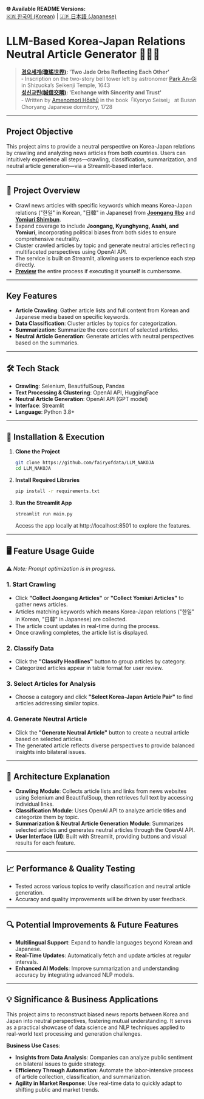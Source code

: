 **🌐 Available README Versions:**  
[🇰🇷 한국어 (Korean)](https://github.com/fairyofdata/LLM_NAKOJA/blob/master/README_KR.md) | [🇯🇵 日本語 (Japanese)](https://github.com/fairyofdata/LLM_NAKOJA/blob/master/README_JP.md)  

# LLM-Based Korea-Japan Relations Neutral Article Generator 📰🤝🤖

> **[경요세계(瓊瑤世界)](https://www.seoul.co.kr/news/editOpinion/world-stories/2024/07/12/20240712035005): 'Two Jade Orbs Reflecting Each Other'**  
‐ Inscription on the two-story bell tower left by astronomer [Park An-Gi](https://encykorea.aks.ac.kr/Article/E0020900) in Shizuoka’s Seikenji Temple, 1643  
> **[성신교린(誠信交隣)](https://www.donga.com/news/People/article/all/20210416/106434451/1): 'Exchange with Sincerity and Trust'**  
‐ Written by [Amenomori Hōshū](https://busan.grandculture.net/Contents?local=busan&dataType=01&contents_id=GC04203537) in the book「Kyoryo Seisei」 at Busan Choryang Japanese dormitory, 1728  

---

## **Project Objective**

This project aims to provide a neutral perspective on Korea-Japan relations by crawling and analyzing news articles from both countries. Users can intuitively experience all steps—crawling, classification, summarization, and neutral article generation—via a Streamlit-based interface.  

---

## 📖 **Project Overview**

- Crawl news articles with specific keywords which means Korea-Japan relations ("한일" in Korean, "日韓" in Japanese) from **[Joongang Ilbo](https://www.joongang.co.kr/)** and **[Yomiuri Shimbun](https://www.yomiuri.co.jp/)**.
- Expand coverage to include **Joongang, Kyunghyang, Asahi, and Yomiuri**, incorporating political biases from both sides to ensure comprehensive neutrality.
- Cluster crawled articles by topic and generate neutral articles reflecting multifaceted perspectives using OpenAI API.  
- The service is built on Streamlit, allowing users to experience each step directly.  
- **[Preview](https://github.com/fairyofdata/Article_Neutralizer/blob/master/NAKOJA_Preview.png)** the entire process if executing it yourself is cumbersome.  

---

## **Key Features**

- **Article Crawling**: Gather article lists and full content from Korean and Japanese media based on specific keywords.  
- **Data Classification**: Cluster articles by topics for categorization.  
- **Summarization**: Summarize the core content of selected articles.  
- **Neutral Article Generation**: Generate articles with neutral perspectives based on the summaries.  

---

## 🛠️ **Tech Stack**

- **Crawling**: Selenium, BeautifulSoup, Pandas  
- **Text Processing & Clustering**: OpenAI API, HuggingFace  
- **Neutral Article Generation**: OpenAI API (GPT model)  
- **Interface**: Streamlit  
- **Language**: Python 3.8+  

---

## 🚀 **Installation & Execution**

1. **Clone the Project**
   ```bash
   git clone https://github.com/fairyofdata/LLM_NAKOJA
   cd LLM_NAKOJA
   ```

2. **Install Required Libraries**
   ```bash
   pip install -r requirements.txt
   ```

3. **Run the Streamlit App**
   ```bash
   streamlit run main.py
   ```

   Access the app locally at http://localhost:8501 to explore the features.  

---

## 🖥️ **Feature Usage Guide**  
⚠️ *Note: Prompt optimization is in progress.*  

### 1. **Start Crawling**  
   - Click **"Collect Joongang Articles"** or **"Collect Yomiuri Articles"** to gather news articles.  
   - Articles matching keywords which means Korea-Japan relations ("한일" in Korean, "日韓" in Japanese) are collected.  
   - The article count updates in real-time during the process.  
   - Once crawling completes, the article list is displayed.  

### 2. **Classify Data**  
   - Click the **"Classify Headlines"** button to group articles by category.  
   - Categorized articles appear in table format for user review.  

### 3. **Select Articles for Analysis**  
   - Choose a category and click **"Select Korea-Japan Article Pair"** to find articles addressing similar topics.  

### 4. **Generate Neutral Article**  
   - Click the **"Generate Neutral Article"** button to create a neutral article based on selected articles.  
   - The generated article reflects diverse perspectives to provide balanced insights into bilateral issues.  

---

## 📂 **Architecture Explanation**

- **Crawling Module**: Collects article lists and links from news websites using Selenium and BeautifulSoup, then retrieves full text by accessing individual links.  
- **Classification Module**: Uses OpenAI API to analyze article titles and categorize them by topic.  
- **Summarization & Neutral Article Generation Module**: Summarizes selected articles and generates neutral articles through the OpenAI API.  
- **User Interface (UI)**: Built with Streamlit, providing buttons and visual results for each feature.  

---

## 📈 **Performance & Quality Testing**

- Tested across various topics to verify classification and neutral article generation.  
- Accuracy and quality improvements will be driven by user feedback.  

---

## 🔍 **Potential Improvements & Future Features**

- **Multilingual Support**: Expand to handle languages beyond Korean and Japanese.  
- **Real-Time Updates**: Automatically fetch and update articles at regular intervals.  
- **Enhanced AI Models**: Improve summarization and understanding accuracy by integrating advanced NLP models.  

---

## 💡 **Significance & Business Applications**

This project aims to reconstruct biased news reports between Korea and Japan into neutral perspectives, fostering mutual understanding. It serves as a practical showcase of data science and NLP techniques applied to real-world text processing and generation challenges.  

**Business Use Cases**:  
- **Insights from Data Analysis**: Companies can analyze public sentiment on bilateral issues to guide strategy.  
- **Efficiency Through Automation**: Automate the labor-intensive process of article collection, classification, and summarization.  
- **Agility in Market Response**: Use real-time data to quickly adapt to shifting public and market trends.  
